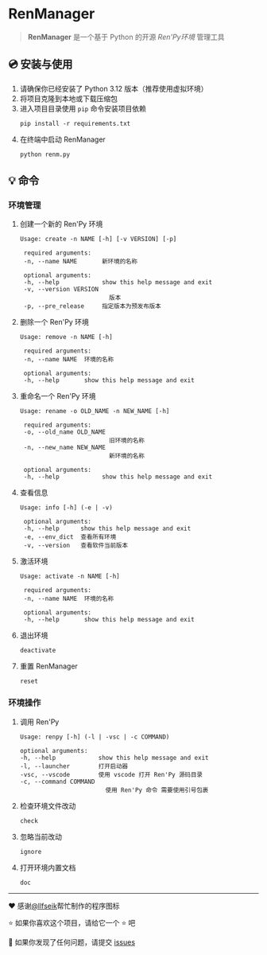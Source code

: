 # RenManager

> **RenManager** 是一个基于 Python 的开源 *Ren'Py环境* 管理工具

## :cd: 安装与使用

1. 请确保你已经安装了 Python 3.12 版本（推荐使用虚拟环境）
2. 将项目克隆到本地或下载压缩包
3. 进入项目目录使用 `pip` 命令安装项目依赖
   ```
   pip install -r requirements.txt
   ```
4. 在终端中启动 RenManager
   ```
   python renm.py
   ```

## :bulb: 命令

### 环境管理

1. 创建一个新的 Ren'Py 环境
   ```
   Usage: create -n NAME [-h] [-v VERSION] [-p]

    required arguments:
    -n, --name NAME       新环境的名称

    optional arguments:
    -h, --help            show this help message and exit
    -v, --version VERSION
                            版本
    -p, --pre_release     指定版本为预发布版本
    ```

2. 删除一个 Ren'Py 环境
   ```
   Usage: remove -n NAME [-h]

    required arguments:
    -n, --name NAME  环境的名称

    optional arguments:
    -h, --help       show this help message and exit
   ```

3. 重命名一个 Ren'Py 环境
   ```
   Usage: rename -o OLD_NAME -n NEW_NAME [-h]

    required arguments:
    -o, --old_name OLD_NAME
                            旧环境的名称
    -n, --new_name NEW_NAME
                            新环境的名称

    optional arguments:
    -h, --help            show this help message and exit
    ```

4. 查看信息
   ```
   Usage: info [-h] (-e | -v)

    optional arguments:
    -h, --help      show this help message and exit
    -e, --env_dict  查看所有环境
    -v, --version   查看软件当前版本
   ```

5. 激活环境
   ```
   Usage: activate -n NAME [-h]

    required arguments:
    -n, --name NAME  环境的名称

    optional arguments:
    -h, --help       show this help message and exit
    ```

6. 退出环境
   ```
   deactivate
   ```

7. 重置 RenManager
   ```
   reset
   ```

### 环境操作

1. 调用 Ren'Py
   ```
   Usage: renpy [-h] (-l | -vsc | -c COMMAND)

   optional arguments:
   -h, --help            show this help message and exit
   -l, --launcher        打开启动器
   -vsc, --vscode        使用 vscode 打开 Ren'Py 源码目录
   -c, --command COMMAND
                           使用 Ren'Py 命令 需要使用引号包裹
    ```

2. 检查环境文件改动
   ```
   check
   ```

3. 忽略当前改动
    ```
    ignore
    ```


4. 打开环境内置文档
    ```
    doc
    ```

---

:heart: 感谢[@llfseik](https://github.com/llfseik)帮忙制作的程序图标

:star: 如果你喜欢这个项目，请给它一个 :star: 吧

:bug: 如果你发现了任何问题，请提交 [issues](https://github.com/ZYKsslm/RenManager/issues)